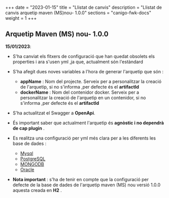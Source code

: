 +++
date        = "2023-01-15"
title       = "Llistat de canvis"
description = "Llistat de canvis arquetip maven (MS)nou- 1.0.0"
sections    = "canigo-fwk-docs"
weight		= 1
+++

## Arquetip Maven (MS) nou- 1.0.0

**15/01/2023**:

- S'ha canviat els fitxers de configuració que han quedat obsolets els properties i ara s'usen yml ,ja que, actualment 
  són l'estàndard
- S'ha afegit dues noves variables a l'hora de generar l'arquetip que són :

  - **appName** :    Nom del projecte.
                     Serveix per a personalitzar la creació de l'arquetip, si no s'informa ,per defecte és el **artifactId**
  - **dockerName** : Nom del contenidor docker.
                     Serveix per a personalitzar la creació de l'arquetip en un contenidor, si no s'informa ,per defecte 
                     és el **artifactId**
- S'ha actualitzat el Swagger a **OpenApi**.
- És important saber que actualment l'arquetip és **agnòstic i no dependrà de cap plugin** .
- Es realitza una configuració per yml més clara per a les diferents les base de dades :
  - [Mysql](/howtos/2023-01-15-Guia-per-a-utilitzar-MYSQL-en-un-projecte/)
  - [PostgreSQL](/howtos/2023-01-15-Guia-per-a-utilitzar-POSTGRESQL-en-un-projecte/)
  - [MONGODB](/howtos/2023-01-15-Guia-per-a-utilitzar-MONGODB-en-un-projecte/)
  - [Oracle](/howtos/2023-01-15-Guia-per-a-utilitzar-ORACLE-en-un-projecte/)
- **Nota important** : s'ha de tenir en compte que la configuració per defecte de la base de dades de l'arquetip maven (MS) 
  nou versió 1.0.0 aquesta creada en **H2** .
